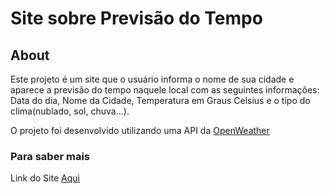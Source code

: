 # Site sobre Previsão do Tempo

## About

Este projeto é um site que o usuário informa o nome de sua cidade e aparece a previsão do tempo naquele local com as seguintes informações: Data do dia, Nome da Cidade, Temperatura em Graus Celsius e o tipo do clima(nublado, sol, chuva...).

O projeto foi desenvolvido utilizando uma API da [OpenWeather](api.openweathermap.org)

### Para saber mais

Link do Site [Aqui](https://clima-tempo-jet.vercel.app/)

